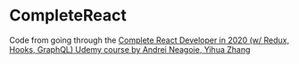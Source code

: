 # CompleteReact
Code from going through the [Complete React Developer in 2020 (w/ Redux, Hooks, GraphQL) Udemy course by Andrei Neagoie, Yihua Zhang ](https://www.udemy.com/course/complete-react-developer-zero-to-mastery/)
